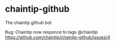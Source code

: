 # chaintip-github
The chaintip github bot

Bug: Chaintip now responce to tags @chaintip https://github.com/chaintip/chaintip-github/issues/4
